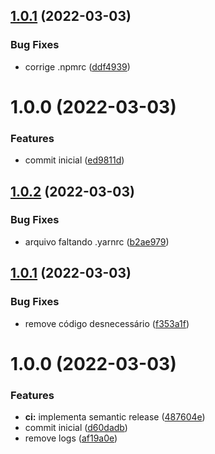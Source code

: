 ## [1.0.1](https://github.com/tiig-node/nestjs-scanloader/compare/v1.0.0...v1.0.1) (2022-03-03)


### Bug Fixes

* corrige .npmrc ([ddf4939](https://github.com/tiig-node/nestjs-scanloader/commit/ddf493911a0abbee29e582443e0e4ee02b4ea79a))

# 1.0.0 (2022-03-03)


### Features

* commit inicial ([ed9811d](https://github.com/tiig-node/nestjs-scanloader/commit/ed9811de817b8def5391e6db6794d29ff715b6e7))

## [1.0.2](https://github.com/tiig-node/nestjs-scanloader/compare/v1.0.1...v1.0.2) (2022-03-03)


### Bug Fixes

* arquivo faltando .yarnrc ([b2ae979](https://github.com/tiig-node/nestjs-scanloader/commit/b2ae9795ca7646f8d4276af330be7acc83629a9a))

## [1.0.1](https://github.com/tiig-node/nestjs-scanloader/compare/v1.0.0...v1.0.1) (2022-03-03)


### Bug Fixes

* remove código desnecessário ([f353a1f](https://github.com/tiig-node/nestjs-scanloader/commit/f353a1f55c6a98e3bf38d3cf2faa3c3238c67204))

# 1.0.0 (2022-03-03)


### Features

* **ci:** implementa semantic release ([487604e](https://github.com/tiig-node/nestjs-scanloader/commit/487604eecbf69f592d7006c57630459524450ccd))
* commit inicial ([d60dadb](https://github.com/tiig-node/nestjs-scanloader/commit/d60dadb234f8ae6fe5bc4e1ab8e9456ab34f6f6b))
* remove logs ([af19a0e](https://github.com/tiig-node/nestjs-scanloader/commit/af19a0ed3dc6c0deeae639acda433a0dd8a2654c))
